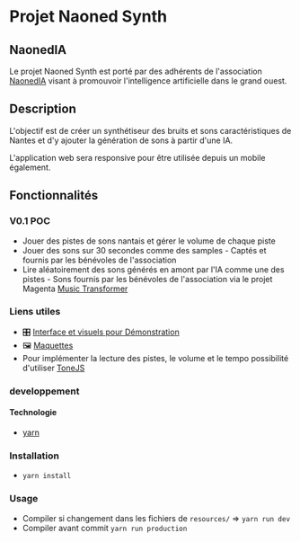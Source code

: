 # Projet Naoned Synth

## NaonedIA

Le projet Naoned Synth est porté par des adhérents de l'association [NaonedIA](http://naonedia.fr/) visant à promouvoir l'intelligence artificielle dans le grand ouest.

## Description

L'objectif est de créer un synthétiseur des bruits et sons caractéristiques de Nantes et d'y ajouter la génération de sons à partir d'une IA.

L'application web sera responsive pour être utilisée depuis un mobile également.

## Fonctionnalités

### V0.1 POC

- Jouer des pistes de sons nantais et gérer le volume de chaque piste
- Jouer des sons sur 30 secondes comme des samples - Captés et fournis par les bénévoles de l'association
- Lire aléatoirement des sons générés en amont par l'IA comme une des pistes - Sons fournis par les bénévoles de l'association via le projet Magenta [Music Transformer](https://magenta.tensorflow.org/piano-transformer)

### Liens utiles

- 🎛️ [Interface et visuels pour Démonstration](https://naoned-synth.surge.sh/)
- 🖼️ [Maquettes](https://app.moqups.com/4hpFiZNNCP/view/page/ac41ad94d?ui=0)
- Pour implémenter la lecture des pistes, le volume et le tempo possibilité d'utiliser [ToneJS](https://tonejs.github.io/)

### developpement

#### Technologie

- [yarn](https://yarnpkg.com/)

### Installation

- `yarn install`

### Usage

- Compiler si changement dans les fichiers de `resources/` => `yarn run dev`
- Compiler avant commit `yarn run production`
